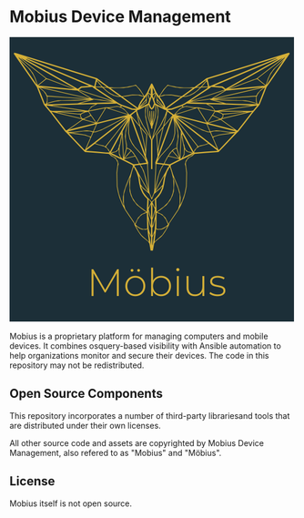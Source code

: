 # Mobius Device Management

![Mobius logo](Mobius-Logo-Text_1.png)

Mobius is a proprietary platform for managing computers and mobile devices. It combines osquery-based visibility with Ansible automation to help organizations monitor and secure their devices. The code in this repository may not be redistributed.

## Open Source Components

This repository incorporates a number of third-party librariesand tools that are distributed under their own licenses.

All other source code and assets are copyrighted by Mobius Device Management, also refered to as "Mobius" and "Möbius".

## License

Mobius itself is not open source.
